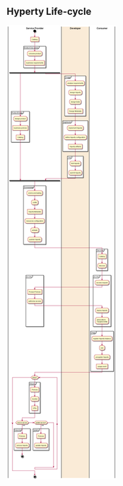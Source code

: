 ## Hyperty Life-cycle

<!--
@startuml "hyperty-life-cycle.png"

|Service Provider|
start
:Catalog]

partition ProductConception {
    :conceive product;
    :business requirements]
}
    fork
partition ProductDesign {
	    :design product;
	    :business policies]
	    :Catalog]
}
	fork again

|#AntiqueWhite|Developer|
partition Design {
	:analyse requirements;
    :design Hyperty;
    :design tests;
    :Design Metadata]
}

partition Implement {
    :implement Hyperty;
    :define Hyperty configuration;
    :Hyperty artifacts]
}

partition Test {
    :test Hyperty;
    :submit Hyperty;
}

|Service Provider|
    end fork
partition Provisioning {
	:end-to-end testing;
	:certify;
	:Hyperty Metadata]
	:resources configuration;
	:activate;
	:publish Hyperty;
	}

|#LightRed|Consumer|
partition Discover {
	:Catalog]
	:discover;
	}


partition Access {
	:access request;

	|Service Provider|
	:Product Policies]
	:authorise access;
	|Consumer|
	:deploy Hyperty;
	:associate to\nTangible Entity;
	}

partition Usage {
	:register Hyperty Instance;
	:use;
	:unregister Hyperty;
	:usage event]
}

|Service Provider|

while (active?)

partition Monitor {
	:Policies]
	:monitor;
	:KPIs]
}

if (remove service) then (yes)
partition Removal {
	:Policies]
	:remove Hyperty;
}

stop

elseif (update service?) then (yes)
partition Update {
	:Policies]
	:update Hyperty;
	detach
}


endif

endwhile

stop


@enduml
-->

![Hyperty Life-cycle](hyperty-life-cycle.png)
